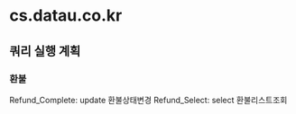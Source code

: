 # cs.datau.co.kr

## 쿼리 실행 계획

### 환불

Refund_Complete: update 환불상태변경
Refund_Select: select 환불리스트조회
